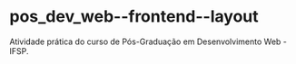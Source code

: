 # pos_dev_web--frontend--layout
Atividade prática do curso de Pós-Graduação em Desenvolvimento Web - IFSP.
